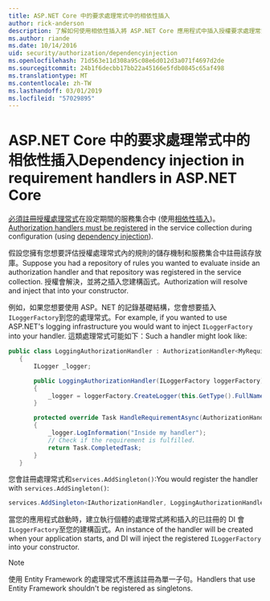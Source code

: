 ```yaml
---
title: ASP.NET Core 中的要求處理常式中的相依性插入
author: rick-anderson
description: 了解如何使用相依性插入將 ASP.NET Core 應用程式中插入授權要求處理常式。
ms.author: riande
ms.date: 10/14/2016
uid: security/authorization/dependencyinjection
ms.openlocfilehash: 71d563e11d308a95c08e6d012d3a071f4697d2de
ms.sourcegitcommit: 24b1f6decbb17bb22a45166e5fdb0845c65af498
ms.translationtype: MT
ms.contentlocale: zh-TW
ms.lasthandoff: 03/01/2019
ms.locfileid: "57029895"
---
```

# <a name="dependency-injection-in-requirement-handlers-in-aspnet-core"></a><span data-ttu-id="adbb7-103">ASP.NET Core 中的要求處理常式中的相依性插入</span><span class="sxs-lookup"><span data-stu-id="adbb7-103">Dependency injection in requirement handlers in ASP.NET Core</span></span>

<a name="security-authorization-di"></a>

<span data-ttu-id="adbb7-104">[必須註冊授權處理常式](xref:security/authorization/policies#handler-registration)在設定期間的服務集合中 (使用[相依性插入](xref:fundamentals/dependency-injection))。</span><span class="sxs-lookup"><span data-stu-id="adbb7-104">[Authorization handlers must be registered](xref:security/authorization/policies#handler-registration) in the service collection during configuration (using [dependency injection](xref:fundamentals/dependency-injection)).</span></span>

<span data-ttu-id="adbb7-105">假設您擁有您想要評估授權處理常式內的規則的儲存機制和服務集合中註冊該存放庫。</span><span class="sxs-lookup"><span data-stu-id="adbb7-105">Suppose you had a repository of rules you wanted to evaluate inside an authorization handler and that repository was registered in the service collection.</span></span> <span data-ttu-id="adbb7-106">授權會解決，並將之插入您建構函式。</span><span class="sxs-lookup"><span data-stu-id="adbb7-106">Authorization will resolve and inject that into your constructor.</span></span>

<span data-ttu-id="adbb7-107">例如，如果您想要使用 ASP。NET 的記錄基礎結構，您會想要插入`ILoggerFactory`到您的處理常式。</span><span class="sxs-lookup"><span data-stu-id="adbb7-107">For example, if you wanted to use ASP.NET's logging infrastructure you would want to inject `ILoggerFactory` into your handler.</span></span> <span data-ttu-id="adbb7-108">這類處理常式可能如下：</span><span class="sxs-lookup"><span data-stu-id="adbb7-108">Such a handler might look like:</span></span>

```csharp
public class LoggingAuthorizationHandler : AuthorizationHandler<MyRequirement>
   {
       ILogger _logger;

       public LoggingAuthorizationHandler(ILoggerFactory loggerFactory)
       {
           _logger = loggerFactory.CreateLogger(this.GetType().FullName);
       }

       protected override Task HandleRequirementAsync(AuthorizationHandlerContext context, MyRequirement requirement)
       {
           _logger.LogInformation("Inside my handler");
           // Check if the requirement is fulfilled.
           return Task.CompletedTask;
       }
   }
   ```

<span data-ttu-id="adbb7-109">您會註冊處理常式和`services.AddSingleton()`:</span><span class="sxs-lookup"><span data-stu-id="adbb7-109">You would register the handler with `services.AddSingleton()`:</span></span>

```csharp
services.AddSingleton<IAuthorizationHandler, LoggingAuthorizationHandler>();
```

<span data-ttu-id="adbb7-110">當您的應用程式啟動時，建立執行個體的處理常式將和插入的已註冊的 DI 會`ILoggerFactory`至您的建構函式。</span><span class="sxs-lookup"><span data-stu-id="adbb7-110">An instance of the handler will be created when your application starts, and DI will inject the registered `ILoggerFactory` into your constructor.</span></span>

> [!NOTE]
> <span data-ttu-id="adbb7-111">使用 Entity Framework 的處理常式不應該註冊為單一子句。</span><span class="sxs-lookup"><span data-stu-id="adbb7-111">Handlers that use Entity Framework shouldn't be registered as singletons.</span></span>
